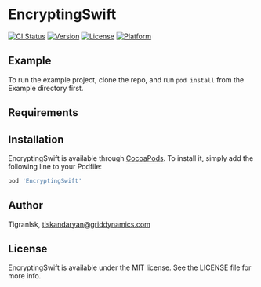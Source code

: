 # EncryptingSwift

[![CI Status](https://img.shields.io/travis/TigranIsk/EncryptingSwift.svg?style=flat)](https://travis-ci.org/TigranIsk/EncryptingSwift)
[![Version](https://img.shields.io/cocoapods/v/EncryptingSwift.svg?style=flat)](https://cocoapods.org/pods/EncryptingSwift)
[![License](https://img.shields.io/cocoapods/l/EncryptingSwift.svg?style=flat)](https://cocoapods.org/pods/EncryptingSwift)
[![Platform](https://img.shields.io/cocoapods/p/EncryptingSwift.svg?style=flat)](https://cocoapods.org/pods/EncryptingSwift)

## Example

To run the example project, clone the repo, and run `pod install` from the Example directory first.

## Requirements

## Installation

EncryptingSwift is available through [CocoaPods](https://cocoapods.org). To install
it, simply add the following line to your Podfile:

```ruby
pod 'EncryptingSwift'
```

## Author

TigranIsk, tiskandaryan@griddynamics.com

## License

EncryptingSwift is available under the MIT license. See the LICENSE file for more info.
